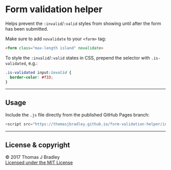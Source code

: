 # Form validation helper

Helps prevent the `:invalid`/`:valid` styles from showing until after the form has been submitted.

Make sure to add `novalidate` to your `<form>` tag:

```html
<form class="max-length island" novalidate>
```

To style the `:invalid`/`:valid` states in CSS, prepend the selector with `.is-validated`, e.g.:

```css
.is-validated input:invalid {
  border-color: #f33;
}
```

---

## Usage

Include the `.js` file directly from the published GitHub Pages branch:

```js
<script src="https://thomasjbradley.github.io/form-validation-helper/index.js"></script>
```

---

## License & copyright

© 2017 Thomas J Bradley
<br>[Licensed under the MIT License](LICENSE)
